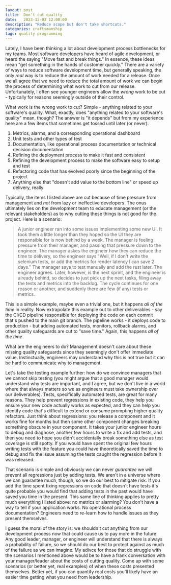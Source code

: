 ```yaml
---
layout: post
title:  Don't cut quality
date:   2023-12-03 12:00:00
description: "Reduce scope but don't take shortcuts."
categories: craftsmanship
tags: quality programming
---
```


Lately, I have been thinking a lot about development process bottlenecks for my teams. Most software developers have heard of agile development, or heard the saying "Move fast and break things." In essence, these ideas mean "get something in the hands of customer quickly." There are a variety of ways to reduce software development time, but generally speaking, the only _real_ way is to reduce the amount of work needed for a release. Once we all agree that we need to reduce the total amount of work we can begin the process of determining what work to cut from our release. Unfortunately, I often see younger engineers allow the _wrong_ work to be cut - typically for reasons seemingly outside of their control.

What work is the wrong work to cut? Simple - anything related to your software's quality. What, exactly, does "anything related to your software's quality" mean, though? The answer is "it depends" but from my experience here are a few items that sometimes get tossed until later (or never):

1. Metrics, alarms, and a corresponding operational dashboard
2. Unit tests and other types of test
3. Documentation, like operational process documentation or technical decision documentation
4. Refining the deployment process to make it fast and consistent
5. Refining the development process to make the software easy to setup and test
6. Refactoring code that has evolved poorly since the beginning of the project
7. Anything else that "doesn't add value to the bottom line" or speed up delivery, really

Typically, the items I listed above are cut because of time pressure from management and _not_ from lazy or ineffective developers. The onus ultimately lies on the development team to educate management (or the relevant stakeholders) as to why cutting these things is not good for the project. Here is a scenario:

> A junior engineer ran into some issues implementing some new UI. It took them a little longer than they hoped so the UI they are responsible for is now behind by a week. The manager is feeling pressure from their manager, and passing that pressure down to the engineer. The manager askes the engineer how they can reduce the time to delivery, so the engineer says "Well, if I don't write the selenium tests, or add the metrics for render latency I can save 2 days." The manager says to test manually and add the rest later. The engineer agrees. Later, however, is the next sprint, and the engineer is already behind, so decides to just pick up the next tasks, filing away the tests and metrics into the backlog. The cycle continues for one reason or another, and suddenly there are few (if any) tests or metrics.

This is a simple example, maybe even a trivial one, but it happens _all of the time_ in reality. Now extrapolate this example out to other deliverables - say the CI/CD pipeline responsible for deploying the code on each commit that's pushed to the main git branch. The pipeline works - it deploys code to production - but adding automated tests, monitors, rollback alarms, and other quality safeguards are cut to "save time." Again, this happens _all of the time_.

What are the engineers to do? Management doesn't care about these missing quality safeguards since they seemingly don't offer immediate value. Instinctually, engineers may understand why this is not true but it can be hard to communicate why to management.

Let's take the testing example further: how do we convince managers that we cannot skip testing (you might argue that a good manager would understand why tests are important, and I agree, but we don't live in a world where that always matters so we as engineers must take ownership over our deliverables). Tests, specifically automated tests, are great for many reasons. They help prevent regressions in existing code, they help you ensure your new code actually works as expected, and they can help you identify code that's difficult to extend or consume prompting higher quality refactors. Just think about regressions: you release a component and it works fine for months but then some other component changes breaking something obscure in your component. It takes your junior engineer hours to debug and diagnose, another few hours to write a fix and add tests, and then you need to hope you didn't accidentally break something else as test coverage is still spotty. If you would have spent the original few hours writing tests with the feature you could have theoretically saved the time to debug and fix the issue assuming the tests caught the regression before it was released.

That scenario is simple and obviously we can never _guarantee_ we will prevent all regressions just by adding tests. We aren't in a universe where we can guarantee much, though, so we do our best to mitigate risk. If you add the time spent fixing regressions on code that doesn't have tests it's quite probable you would find that adding tests in the past would have saved you time in the present. This same line of thinking applies to pretty much everything I listed above: no metrics or alarming? You don't have a way to tell if your application works. No operational process documentation? Engineers need to re-learn how to handle issues as they present themselves.

I guess the moral of the story is: we shouldn't cut anything from our development process now that could cause us to pay more in the future. Any good leader, manager, or engineer will understand that there is always a probability of failure, so we should do our best to protect against as much of the failure as we can imagine. My adivce for those that do struggle with the scenarios I mentioned above would be to have a frank conversation with your manager/leader about the costs of cutting quality. Come up with some scenarios (or better yet, real examples) of when these costs presented themselves. Better yet, if you can quantify real costs you'll likely have an easier time getting what you need from leadership.